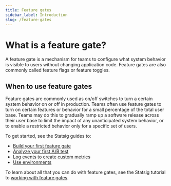 ```yaml
---
title: Feature gates
sidebar_label: Introduction
slug: /feature-gates
---
```


# What is a feature gate?

A feature gate is a mechanism for teams to configure what system behavior is visible to users without changing application code. Feature gates are also commonly called feature flags or feature toggles.

## When to use feature gates

Feature gates are commonly used as on/off switches to turn a certain system behavior on or off in production. Teams often use feature gates to turn on certain features or behavior for a small percentage of the total user base. Teams may do this to gradually ramp up a software release across their user base to limit the impact of any unanticipated system behavior, or to enable a restricted behavior only for a specific set of users.

To get started, see the Statsig guides to:

- [Build your first feature gate](/guides/first-feature)
- [Analyze your first A/B test](/guides/abn-tests)
- [Log events to create custom metrics](/guides/logging-events)
- [Use environments](/guides/using-environments)

To learn about all that you can do with feature gates, see the Statsig tutorial to [working with feature gates](/feature-gates/working-with).
